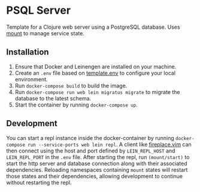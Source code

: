 # PSQL Server

Template for a Clojure web server using a PostgreSQL database. Uses [mount](https://github.com/tolitius/mount) to manage service state.

## Installation

  1. Ensure that Docker and Leinengen are installed on your machine.
  1. Create an `.env` file based on [template.env](template.env) to configure your local environment.
  1. Run `docker-compose build` to build the image.
  1. Run `docker-compose run web lein migratus migrate` to migrate the database to the latest schema.
  1. Start the container by running `docker-compose up`.

## Development

You can start a repl instance inside the docker-container by running `docker-compose run --service-ports web lein repl`.
A client like [fireplace.vim](https://github.com/tpope/vim-fireplace.git) can then connect using the host and port defined by `LEIN_REPL_HOST` and `LEIN_REPL_PORT` in the `.env` file.
After starting the repl, run `(mount/start)` to start the http server and database connection along with their associated dependencies.
Reloading namespaces containing `mount` states will restart those states and their dependencies, allowing development to continue without restarting the repl.

